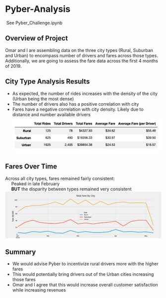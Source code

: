 # Pyber-Analysis

&nbsp;See Pyber_Challenge.ipynb

## Overview of Project
Omar and I are assembling data on the three city types (Rural, Suburban and Urban) to encompass number of drivers and fares across those types.  Additionally, we are going to assess the fare data across the first 4 months of 2019.  

## City Type Analysis Results
- As expected, the number of rides increases with the density of the city (Urban being the most dense)
- The number of drivers also has a positive correlation with city 
- Fares have a negative correlation with city density.  Likely due to distance and number available drivers
![Alt text](https://github.com/Goddard310/Pyber-Analysis/blob/main/City%20Type%20Fare%20DF.png)

## Fares Over Time
Across all city types, fares remained fairly consistent: <br>
&nbsp;&nbsp;&nbsp;&nbsp;&nbsp;Peaked in late February <br>
&nbsp;&nbsp;&nbsp;&nbsp;&nbsp;**BUT** the disparity between types remained very consistent <br>
![Alt text](https://github.com/Goddard310/Pyber-Analysis/blob/main/challenge_fig.png)


## Summary
- We would advise Pyber to incentivize rural drivers more with the higher fares
- This would potentially bring drivers out of the Urban cities increasing those fares
- Omar and I agree that this would increase overall customer satisfaction while increasing revenues 
